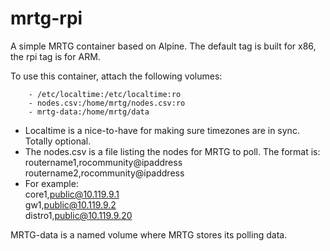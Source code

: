 # mrtg-rpi

A simple MRTG container based on Alpine. The default tag is built for x86, the rpi tag is for ARM.

To use this container, attach the following volumes:

        - /etc/localtime:/etc/localtime:ro  
        - nodes.csv:/home/mrtg/nodes.csv:ro  
        - mrtg-data:/home/mrtg/data  

* Localtime is a nice-to-have for making sure timezones are in sync. Totally optional.  
* The nodes.csv is a file listing the nodes for MRTG to poll. The format is:  
routername1,rocommunity@ipaddress  
routername2,rocommunity@ipaddress  
* For example:  
core1,public@10.119.9.1  
gw1,public@10.119.9.2  
distro1,public@10.119.9.20  

MRTG-data is a named volume where MRTG stores its polling data.
